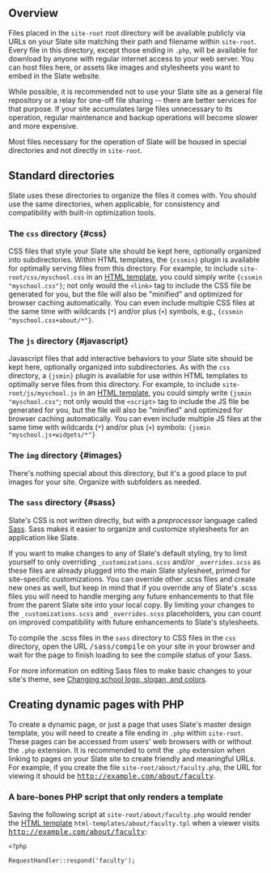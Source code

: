 ## Overview
Files placed in the `site-root` root directory will be available publicly via URLs on your Slate site matching their path and filename
within `site-root`. Every file in this directory, except those ending in `.php`, will be available for download by anyone with regular
internet access to your web server. You can host files here, or assets like images and stylesheets you want to embed in the Slate
website.

While possible, it is recommended not to use your Slate site as a general file repository or a relay for one-off file sharing -- there
are better services for that purpose. If your site accumulates large files unnecessary to its operation, regular maintenance and backup
operations will become slower and more expensive.

Most files necessary for the operation of Slate will be housed in special directories and not directly in `site-root`.

## Standard directories
Slate uses these directories to organize the files it comes with. You should use the same directories, when applicable, for consistency
and compatibility with built-in optimization tools.

### The `css` directory {#css}
CSS files that style your Slate site should be kept here, optionally organized into subdirectories. Within HTML templates, the
`{cssmin}` plugin is available for optimally serving files from this directory. For example, to include `site-root/css/myschool.css` in
an [HTML template](html-templates), you could simply write `{cssmin "myschool.css"}`; not only would the `<link>` tag to include the
CSS file be generated for you, but the file will also be "minified" and optimized for browser caching automatically. You can even
include multiple CSS files at the same time with wildcards (`*`) and/or plus (`+`) symbols, e.g., `{cssmin "myschool.css+about/*"}`.

### The `js` directory {#javascript}
Javascript files that add interactive behaviors to your Slate site should be kept here, optionally organized into subdirectories. As
with the `css` directory, a `{jsmin}` plugin is available for use within HTML templates to optimally serve files from this directory.
For example, to include `site-root/js/myschool.js` in an [HTML template](html-templates), you could simply write
`{jsmin "myschool.css"`; not only would the `<script>` tag to include the JS file be generated for you, but the file will also be
"minified" and optimized for browser caching automatically. You can even include multiple JS files at the same time with wildcards (`*`)
and/or plus (`+`) symbols: `{jsmin "myschool.js+widgets/*"}`

### The `img` directory {#images}
There's nothing special about this directory, but it's a good place to put images for your site. Organize with subfolders as needed.

### The `sass` directory {#sass}
Slate's CSS is not written directly, but with a *preprocessor* language called [Sass](http://sass-lang.com/). Sass makes it easier to
organize and customize stylesheets for an application like Slate.

If you want to make changes to any of Slate's default styling, try to limit yourself to only overriding `_customizations.scss` and/or
`_overrides.scss` as these files are already plugged into the main Slate stylesheet, primed for site-specific customizations. You can
override other .scss files and create new ones as well, but keep in mind that if you override any of Slate's .scss files you will need
to handle merging any future enhancements to that file from the parent Slate site into your local copy. By limiting your changes to the
`_customizations.scss` and `_overrides.scss` placeholders, you can count on improved compatibility with future enhancements to Slate's
stylesheets.

To compile the .scss files in the `sass` directory to CSS files in the `css` directory, open the URL <kbd>/sass/compile</kbd> on your
site in your browser and wait for the page to finish loading to see the compile status of your Sass.

For more information on editing Sass files to make basic changes to your site's theme, see
[Changing school logo, slogan, and colors](../customization/branding).

## Creating dynamic pages with PHP
To create a dynamic page, or just a page that uses Slate's master design template, you will need to create a file ending in `.php`
within `site-root`. These pages can be accessed from users' web browsers with or without the `.php` extension. It is recommended to omit
the `.php` extension when linking to pages on your Slate site to create friendly and meaningful URLs. For example, if you create the
file `site-root/about/faculty.php`, the URL for viewing it should be <kbd>http://example.com/about/faculty</kbd>.

### A bare-bones PHP script that only renders a template

Saving the following script at `site-root/about/faculty.php` would render the [HTML template](html-templates)
`html-templates/about/faculty.tpl` when a viewer visits <kbd>http://example.com/about/faculty</kbd>:

```language-php
<?php

RequestHandler::respond('faculty');
```